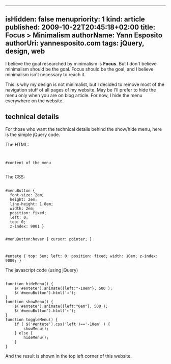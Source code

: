 -----
isHidden:       false
menupriority:   1
kind:           article
published: 2009-10-22T20:45:18+02:00
title: Focus &gt; Minimalism
authorName: Yann Esposito
authorUri: yannesposito.com
tags: jQuery, design, web
-----

I believe the goal researched by minimalism is <strong>Focus</strong>.  But I don't believe minimalism should be the goal. Focus should be the goal, and I believe minimalism isn't necessary to reach it.

This is why my design is not minimalist, but I decided to remove most of the navigation stuff of all pages of my website. May be I'll prefer to hide the menu only when you are on blog article. For now, I hide the menu everywhere on the website.



## technical details

For those who want the technical details behind the show/hide menu, here is the simple jQuery code.

The HTML: 

<div>
<code class="html">
<div id="menuButton"></div>
<div id="entete">#content of the menu</div>
</code>
</div>

The CSS: 

<div><code class="css">
#menuButton {
  font-size: 2em;
  height: 2em;
  line-height: 1.8em;
  width: 2em;
  position: fixed;
  left: 0;
  top: 0; 
  z-index: 9001 }

#menuButton:hover {
  cursor: pointer; }

#entete {
  top: 5em;
  left: 0;
  position: fixed;
  width: 10em;
  z-index: 9000; }
</code>
</div>

The javascript code (using jQuery)

<div>
<code class="javascript">
function hideMenu() {
    $('#entete').animate({left:"-10em"}, 500 );
    $('#menuButton').html('&rarr;');
}
function showMenu() {
    $('#entete').animate({left:"0em"}, 500 );
    $('#menuButton').html('&larr;');
}
function toggleMenu() {
    if ( $('#entete').css('left')=='-10em' ) {
        showMenu();
    } else {
        hideMenu();
    }
}
</code>
</div>

And the result is shown in the top left corner of this website. 

